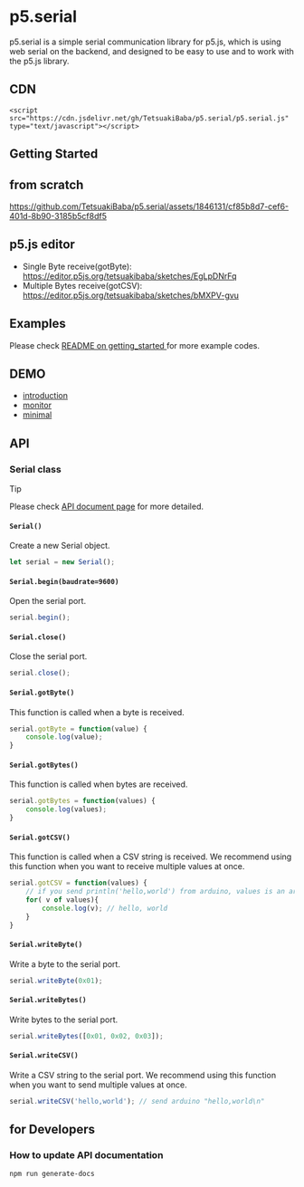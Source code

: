 # p5.serial
p5.serial is a simple serial communication library for p5.js, which is using web serial on the backend, and designed to be easy to use and to work with the p5.js library. 

## CDN
```
<script src="https://cdn.jsdelivr.net/gh/TetsuakiBaba/p5.serial/p5.serial.js" type="text/javascript"></script>
```

## Getting Started
## from scratch
https://github.com/TetsuakiBaba/p5.serial/assets/1846131/cf85b8d7-cef6-401d-8b90-3185b5cf8df5

## p5.js editor
  * Single Byte receive(gotByte): https://editor.p5js.org/tetsuakibaba/sketches/EgLpDNrFq
  * Multiple Bytes receive(gotCSV): https://editor.p5js.org/tetsuakibaba/sketches/bMXPV-gvu

## Examples
<!-- getting_started.md へのリンク -->
Please check [ README on getting_started ](./getting_started/README.md) for more example codes.

## DEMO
  * [introduction](https://tetsuakibaba.github.io/p5.serial/)
  * [monitor](https://tetsuakibaba.github.io/p5.serial/monitor.html)
  * [minimal](https://tetsuakibaba.github.io/p5.serial/minimal.html)

## API
### Serial class
> [!TIP]
> Please check <a href="https://tetsuakibaba.github.io/p5.serial/api/Serial.html" target="_blank">API document page</a> for more detailed. 

#### `Serial()`
Create a new Serial object.
```javascript
let serial = new Serial();
```
#### `Serial.begin(baudrate=9600)`
Open the serial port.
```javascript
serial.begin();
```

#### `Serial.close()`
Close the serial port.
```javascript
serial.close();
```

#### `Serial.gotByte()`
This function is called when a byte is received.
```javascript
serial.gotByte = function(value) {
    console.log(value);
}
```

#### `Serial.gotBytes()`
This function is called when bytes are received.
```javascript
serial.gotBytes = function(values) {
    console.log(values);
}
```

#### `Serial.gotCSV()`
This function is called when a CSV string is received. We recommend using this function when you want to receive multiple values at once.

```javascript
serial.gotCSV = function(values) {
    // if you send println('hello,world') from arduino, values is an array of number. ex) ['hello', 'world']    
    for( v of values){
        console.log(v); // hello, world
    }
}
```

#### `Serial.writeByte()`
Write a byte to the serial port.
```javascript
serial.writeByte(0x01);
```

#### `Serial.writeBytes()`
Write bytes to the serial port.
```javascript
serial.writeBytes([0x01, 0x02, 0x03]);
```

#### `Serial.writeCSV()`
Write a CSV string to the serial port. We recommend using this function when you want to send multiple values at once.
```javascript
serial.writeCSV('hello,world'); // send arduino "hello,world\n"
```

## for Developers

### How to update API documentation
```bash
npm run generate-docs
```

